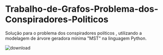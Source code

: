 # Trabalho-de-Grafos-Problema-dos-Conspiradores-Politicos
Solução para o problema dos conspiradores políticos , utilizando a modelagem de árvore geradora mínima "MST" na linguagem Python.

![download](https://user-images.githubusercontent.com/52250904/112061044-aeaffd80-8b3c-11eb-8f37-318df76b100f.png)

